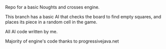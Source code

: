 Repo for a basic Noughts and crosses engine. 

This branch has a basic AI that checks the board to find empty squares, and places its piece in a random cell in the game.

All AI code written by me.

Majority of engine's code thanks to progressivejava.net
